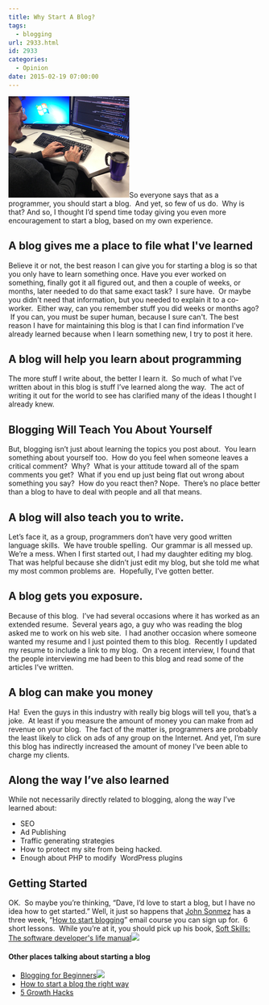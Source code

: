 ```yaml
---
title: Why Start A Blog?
tags:
  - blogging
url: 2933.html
id: 2933
categories:
  - Opinion
date: 2015-02-19 07:00:00
---
```


![image](/uploads/2015/02/image.png "image")So everyone says that as a programmer, you should start a blog.  And yet, so few of us do.  Why is that? And so, I thought I’d spend time today giving you even more encouragement to start a blog, based on my own experience. 

A blog gives me a place to file what I've learned
-------------------------------------------------

Believe it or not, the best reason I can give you for starting a blog is so that you only have to learn something once. Have you ever worked on something, finally got it all figured out, and then a couple of weeks, or months, later needed to do that same exact task?  I sure have.  Or maybe you didn't need that information, but you needed to explain it to a co-worker.  Either way, can you remember stuff you did weeks or months ago?  If you can, you must be super human, because I sure can't. The best reason I have for maintaining this blog is that I can find information I've already learned because when I learn something new, I try to post it here.

A blog will help you learn about programming
--------------------------------------------

The more stuff I write about, the better I learn it.  So much of what I’ve written about in this blog is stuff I’ve learned along the way.  The act of writing it out for the world to see has clarified many of the ideas I thought I already knew.

Blogging Will Teach You About Yourself
--------------------------------------

But, blogging isn’t just about learning the topics you post about.  You learn something about yourself too.  How do you feel when someone leaves a critical comment?  Why?  What is your attitude toward all of the spam comments you get?  What if you end up just being flat out wrong about something you say?  How do you react then? Nope.  There’s no place better than a blog to have to deal with people and all that means.

A blog will also teach you to write.
------------------------------------

Let’s face it, as a group, programmers don’t have very good written language skills.  We have trouble spelling.  Our grammar is all messed up.  We’re a mess. When I first started out, I had my daughter editing my blog.  That was helpful because she didn’t just edit my blog, but she told me what my most common problems are.  Hopefully, I’ve gotten better.

A blog gets you exposure.
-------------------------

Because of this blog.  I’ve had several occasions where it has worked as an extended resume.  Several years ago, a guy who was reading the blog asked me to work on his web site.  I had another occasion where someone wanted my resume and I just pointed them to this blog.  Recently I updated my resume to include a link to my blog.  On a recent interview, I found that the people interviewing me had been to this blog and read some of the articles I’ve written.

A blog can make you money
-------------------------

Ha!  Even the guys in this industry with really big blogs will tell you, that’s a joke.  At least if you measure the amount of money you can make from ad revenue on your blog.  The fact of the matter is, programmers are probably the least likely to click on ads of any group on the Internet. And yet, I’m sure this blog has indirectly increased the amount of money I’ve been able to charge my clients.

Along the way I’ve also learned
-------------------------------

While not necessarily directly related to blogging, along the way I’ve learned about:

*   SEO
*   Ad Publishing
*   Traffic generating strategies
*   How to protect my site from being hacked.
*   Enough about PHP to modify  WordPress plugins

Getting Started
---------------

OK.  So maybe you’re thinking, “Dave, I’d love to start a blog, but I have no idea how to get started.” Well, it just so happens that [John Sonmez](//simpleprogrammer.com) has a three week, “[How to start blogging](//devcareerboost.com/blog-course/)” email course you can sign up for.  6 short lessons.  While you’re at it, you should pick up his book, [Soft Skills: The software developer's life manual](//www.amazon.com/gp/product/1617292397/ref=as_li_tl?ie=UTF8&camp=1789&creative=390957&creativeASIN=1617292397&linkCode=as2&tag=davmbusnetapp-20&linkId=5R2YRZR3URLO3J5B)![](//ir-na.amazon-adsystem.com/e/ir?t=davmbusnetapp-20&l=as2&o=1&a=1617292397)

#### Other places talking about starting a blog

*   [Blogging for Beginners](//www.amazon.com/gp/product/1507653395/ref=as_li_tl?ie=UTF8&camp=1789&creative=390957&creativeASIN=1507653395&linkCode=as2&tag=davmbusnetapp-20&linkId=MFGX5LTB2WKEUTG3)![](//ir-na.amazon-adsystem.com/e/ir?t=davmbusnetapp-20&l=as2&o=1&a=1507653395)
*   [How to start a blog the right way](//blogambitions.com/how-start-blog-right-way/)
*   [5 Growth Hacks](//blogambitions.com/how-start-blog-right-way/)
